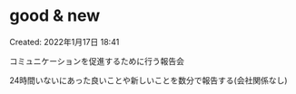 # good & new

Created: 2022年1月17日 18:41

コミュニケーションを促進するために行う報告会

24時間いないにあった良いことや新しいことを数分で報告する(会社関係なし)